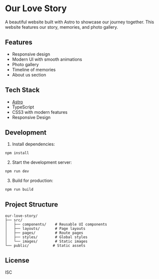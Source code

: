 # Our Love Story

A beautiful website built with Astro to showcase our journey together. This website features our story, memories, and photo gallery.

## Features

- Responsive design
- Modern UI with smooth animations
- Photo gallery
- Timeline of memories
- About us section

## Tech Stack

- [Astro](https://astro.build)
- TypeScript
- CSS3 with modern features
- Responsive Design

## Development

1. Install dependencies:
```bash
npm install
```

2. Start the development server:
```bash
npm run dev
```

3. Build for production:
```bash
npm run build
```

## Project Structure

```
our-love-story/
├── src/
│   ├── components/    # Reusable UI components
│   ├── layouts/       # Page layouts
│   ├── pages/         # Route pages
│   ├── styles/        # Global styles
│   └── images/        # Static images
└── public/           # Static assets
```

## License

ISC
